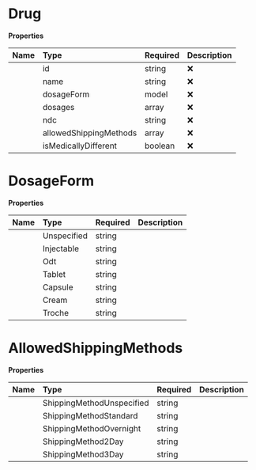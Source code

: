 # Drug



**Properties**

| Name | Type | Required | Description |
| :-------- | :----------| :----------| :----------|
    | id | string | ❌ |  |
    | name | string | ❌ |  |
    | dosageForm | model | ❌ |  |
    | dosages | array | ❌ |  |
    | ndc | string | ❌ |  |
    | allowedShippingMethods | array | ❌ |  |
    | isMedicallyDifferent | boolean | ❌ |  |

# DosageForm



**Properties**

| Name | Type | Required | Description |
| :-------- | :----------| :----------| :----------|
    | Unspecified | string |  | Unspecified |
    | Injectable | string |  | Injectable |
    | Odt | string |  | ODT |
    | Tablet | string |  | Tablet |
    | Capsule | string |  | Capsule |
    | Cream | string |  | Cream |
    | Troche | string |  | Troche |


# AllowedShippingMethods



**Properties**

| Name | Type | Required | Description |
| :-------- | :----------| :----------| :----------|
    | ShippingMethodUnspecified | string |  | SHIPPING_METHOD_UNSPECIFIED |
    | ShippingMethodStandard | string |  | SHIPPING_METHOD_STANDARD |
    | ShippingMethodOvernight | string |  | SHIPPING_METHOD_OVERNIGHT |
    | ShippingMethod2Day | string |  | SHIPPING_METHOD_2DAY |
    | ShippingMethod3Day | string |  | SHIPPING_METHOD_3DAY |





<!-- This file was generated by liblab | https://liblab.com/ -->